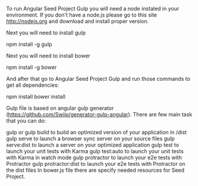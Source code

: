 To run Angular Seed Project Gulp you will need a node instaled in your environment. If you don't have a node.js please go to this site http://nodejs.org and download and install proper version.

Next you will need to install gulp

 
npm install -g gulp
 
Next you will need to install bower

 
npm install -g bower
 
And after that go to Angular Seed Project Gulp and run those commands to get all dependencies:

 
npm install
bower install
 
Gulp file is based on angular gulp generator (https://github.com/Swiip/generator-gulp-angular). There are few main task that you can do:

gulp or gulp build to build an optimized version of your application in /dist
gulp serve to launch a browser sync server on your source files
gulp serve:dist to launch a server on your optimized application
gulp test to launch your unit tests with Karma
gulp test:auto to launch your unit tests with Karma in watch mode
gulp protractor to launch your e2e tests with Protractor
gulp protractor:dist to launch your e2e tests with Protractor on the dist files
In bower.js file there are specify needed resources for Seed Project.